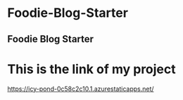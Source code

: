 # Foodie-Blog-Starter

## Foodie Blog Starter 

# This is the link of my project
https://icy-pond-0c58c2c10.1.azurestaticapps.net/
